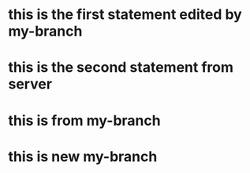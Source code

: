 # this is the first statement edited by my-branch
# this is the second statement from server
# this is from my-branch
# this is new my-branch